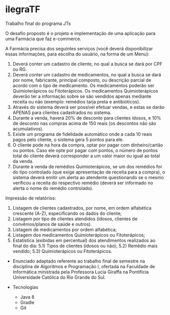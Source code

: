 # ilegraTF
Trabalho final do programa JTs

O desafio proposto é o projeto e implementação de uma aplicação para uma Farmácia que faz e-commerce.

A Farmácia precisa dos seguintes serviços (você deverá disponibilizar essas informações, para escolha do usuário, na forma de um Menu):
 1) Deverá conter um cadastro de cliente, no qual a busca se dará por CPF ou RG.
 2) Deverá conter um cadastro de medicamentos, no qual a busca se dará por nome, fabricante, principal composto, ou descrição parcial de acordo com o tipo de medicamento. Os medicamentos poderão ser Quimioterápicos ou Fitoterápicos. Os medicamentos Quimioterápicos deverão ter a informação sobre se são vendidos apenas mediante receita ou não (exemplo: remédios tarja preta e antibióticos).
 3) Através do sistema deverá ser possível efetuar vendas, e estas se darão APENAS para clientes cadastrados no sistema.
 4) Durante a venda, haverá 20% de desconto para clientes idosos, e 10% de desconto nas compras acima de 150 reais (os descontos não são acumulativos).
 5) Existe um programa de fidelidade automático onde a cada 10 reais pagos pelo cliente, o sistema gera 5 pontos para ele.
 6) O cliente pode na hora da compra, optar por pagar com dinheiro/cartão ou pontos. Caso ele opte por pagar com pontos, o número de pontos total do cliente deverá corresponder a um valor maior ou igual ao total da venda.
 7) Durante a venda de remédios Quimioterápicos, se um dos remédios for do tipo controlado (que exige apresentação de receita para a compra), o sistema deverá emitir um alerta ao atendente questionando se o mesmo verificou a receita do respectivo remédio (deverá ser informado no alerta o nome do remédio controlado).

Impressão de relatórios:
 1) Listagem de clientes cadastrados, por nome, em ordem alfabética crescente (A-Z), especificando os dados do cliente;
 2) Listagem por tipo de clientes atendidos (idosos, clientes de convênios/planos de saúde e outros).
 3) Listagem de medicamentos por ordem alfabética;
 4) Listagem dos medicamentos Quimioterápicos ou Fitoterápicos;
 5) Estatística (exibidas em percentual) dos atendimentos realizados ao final do dia:
    5.1) Tipos de clientes (idosos ou não);
    5.2) Remédio mais vendido;
    5.3) Quimioterápicos ou Fitoterápicos.
   
- Enunciado adaptado referente ao trabalho final de semestre na disciplina de Algoritmos e Programação I, ofertada na Faculdade de Informática ministrada pela Professora Lucia Giraffa na Pontifícia Universidade Católica do Rio Grande do Sul.

- Tecnologias
   - Java 8
   - Gradle
   - Git
